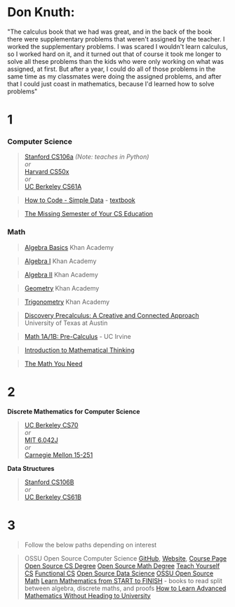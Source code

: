 # Don Knuth:

"The calculus book that we had was great, and in the back of the book there were supplementary problems that weren't assigned by the teacher. I worked the supplementary problems. I was scared I wouldn't learn calculus, so I worked hard on it, and it turned out that of course it took me longer to solve all these problems than the kids who were only working on what was assigned, at first. But after a year, I could do all of those problems in the same time as my classmates were doing the assigned problems, and after that I could just coast in mathematics, because I'd learned how to solve problems"

# 1

### Computer Science

> [Stanford CS106a](https://web.stanford.edu/class/cs106a/index.html) *(Note: teaches in Python)*  
> *or*  
> [Harvard CS50x](https://www.edx.org/course/introduction-computer-science-harvardx-cs50x)  
> *or*  
> [UC Berkeley CS61A](https://cs61a.org/)

>[How to Code - Simple Data](https://www.edx.org/course/how-to-code-simple-data) - [textbook](https://htdp.org/2022-8-7/Book/index.html)

>[The Missing Semester of Your CS Education](https://missing.csail.mit.edu/)


### Math

>[Algebra Basics](https://www.khanacademy.org/math/algebra-basics) Khan Academy

>[Algebra I](https://www.khanacademy.org/math/algebra) Khan Academy

>[Algebra II](https://www.khanacademy.org/math/algebra2) Khan Academy

>[Geometry](https://www.khanacademy.org/math/geometry) Khan Academy

>[Trigonometry](https://www.khanacademy.org/math/trigonometry) Khan Academy

>[Discovery Precalculus: A Creative and Connected Approach](https://www.edx.org/course/discovery-precalculus-creative-connected-utaustinx-ut-prec-10-03x#!) University of Texas at Austin

>[Math 1A/1B: Pre-Calculus](https://open.uci.edu/courses/math_1a1b_precalculus.html) - UC Irvine

>[Introduction to Mathematical Thinking](https://www.coursera.org/learn/mathematical-thinking)

>[The Math You Need](https://learnaifromscratch.github.io/themathyouneed.html)

# 2

**Discrete Mathematics for Computer Science**

> [UC Berkeley CS70](https://www.eecs70.org/)  
> *or*  
> [MIT 6.042J](http://ocw.mit.edu/courses/electrical-engineering-and-computer-science/6-042j-mathematics-for-computer-science-fall-2010/)  
> *or*  
> [Carnegie Mellon 15-251](http://www.cs.cmu.edu/~15251/index.html)  

**Data Structures**

> [Stanford CS106B](https://web.stanford.edu/class/cs106b/)  
> *or*  
> [UC Berkeley CS61B](https://inst.eecs.berkeley.edu/~cs61b/archives.html)


# 3
> Follow the below paths depending on interest

> OSSU Open Source Computer Science [GitHub](https://github.com/ossu/computer-science), [Website](https://ossu.firebaseapp.com/#/), [Course Page](https://ossu.thinkific.com/courses/computer-science-v7)
> [Open Source CS Degree](https://github.com/mvillaloboz/open-source-cs-degree)
> [Open Source Math Degree](https://github.com/shanirivers/open-source-mathematics-degree)
> [Teach Yourself CS](https://teachyourselfcs.com/)
> [Functional CS](https://functionalcs.github.io/curriculum/)
> [Open Source Data Science](https://github.com/datasciencemasters/go)
> [OSSU Open Source Math](https://github.com/ossu/math)
> [Learn Mathematics from START to FINISH](https://www.youtube.com/watch?v=didXE0HkSC8) - books to read split between algebra, discrete maths, and proofs
> [How to Learn Advanced Mathematics Without Heading to University](https://www.quantstart.com/articles/How-to-Learn-Advanced-Mathematics-Without-Heading-to-University-Part-1/)
